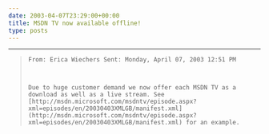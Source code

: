 ```yaml
---
date: 2003-04-07T23:29:00+00:00
title: MSDN TV now available offline!
type: posts
---
```

* * *

<blockquote dir="ltr" style="MARGIN-RIGHT: 0px">

    From: Erica Wiechers Sent: Monday, April 07, 2003 12:51 PM



    Due to huge customer demand we now offer each MSDN TV as a download as well as a live stream. See [http://msdn.microsoft.com/msdntv/episode.aspx?xml=episodes/en/20030403XMLGB/manifest.xml](http://msdn.microsoft.com/msdntv/episode.aspx?xml=episodes/en/20030403XMLGB/manifest.xml) for an example.

</blockquote>
